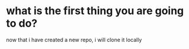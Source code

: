 # what is the first thing you are going to do?
  now that i have created a new repo, i will clone it locally
